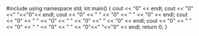 #include <iostream>
using namespace std;
int main()
{
	cout << "0" << endl;
	cout << "0" <<" "<<"0"<< endl;
	cout << "0" << " " << "0" << " " << "0" << endl;
	cout << "0" << " " << "0" << " " << "0" <<" " << "0" << endl;
	cout << "0" << " " << "0" << " " << "0" << " " << "0"<<" "<<"0" << endl;
	return 0;
}
